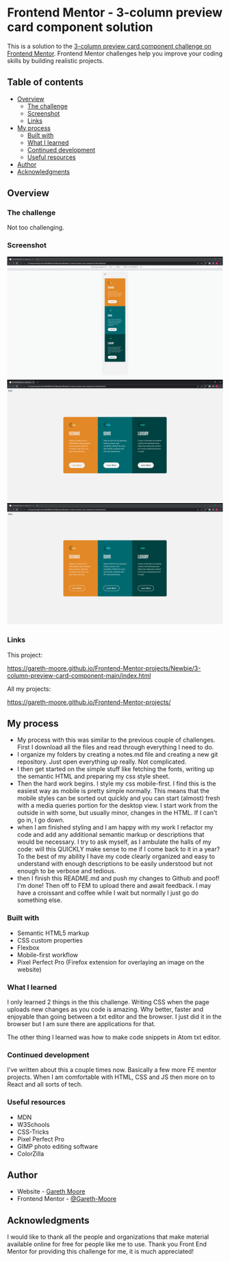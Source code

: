 # Frontend Mentor - 3-column preview card component solution

This is a solution to the [3-column preview card component challenge on Frontend Mentor](https://www.frontendmentor.io/challenges/3column-preview-card-component-pH92eAR2-). Frontend Mentor challenges help you improve your coding skills by building realistic projects.

## Table of contents

- [Overview](#overview)
  - [The challenge](#the-challenge)
  - [Screenshot](#screenshot)
  - [Links](#links)
- [My process](#my-process)
  - [Built with](#built-with)
  - [What I learned](#what-i-learned)
  - [Continued development](#continued-development)
  - [Useful resources](#useful-resources)
- [Author](#author)
- [Acknowledgments](#acknowledgments)

## Overview

### The challenge

Not too challenging.

### Screenshot

![Mobile View](./mobileview.png)
![Desktop View](./desktopview.png)
![Active States View](./activestates.png)

### Links

This project:

https://gareth-moore.github.io/Frontend-Mentor-projects/Newbie/3-column-preview-card-component-main/index.html

All my projects:

https://gareth-moore.github.io/Frontend-Mentor-projects/

## My process

- My process with this was similar to the previous couple of challenges. First I download all the files and read through everything I need to do.
- I organize my folders by creating a notes.md file and creating a new git repository. Just open everything up really. Not complicated.
- I then get started on the simple stuff like fetching the fonts, writing up the semantic HTML and preparing my css style sheet.
- Then the hard work begins. I style my css mobile-first. I find this is the easiest way as mobile is pretty simple normally. This means that the mobile styles can be sorted out quickly and you can start (almost) fresh with a media queries portion for the desktop view. I start work from the outside in with some, but usually minor, changes in the HTML. If I can't go in, I go down.
- when I am finished styling and I am happy with my work I refactor my code and add any additional semantic markup or descriptions that would be necessary. I try to ask myself, as I ambulate the halls of my code: will this QUICKLY make sense to me if I come back to it in a year? To the best of my ability I have my code clearly organized and easy to understand with enough descriptions to be easily understood but not enough to be verbose and tedious.
- then I finish this README.md and push my changes to Github and poof! I'm done! Then off to FEM to upload there and await feedback. I may have a croissant and coffee while I wait but normally I just go do something else.

### Built with

- Semantic HTML5 markup
- CSS custom properties
- Flexbox
- Mobile-first workflow
- Pixel Perfect Pro (Firefox extension for overlaying an image on the website)

### What I learned

I only learned 2 things in the this challenge. Writing CSS when the page uploads new changes as you code is amazing. Why better, faster and enjoyable than going between a txt editor and the browser. I just did it in the browser but I am sure there are applications for that.

The other thing I learned was how to make code snippets in Atom txt editor.

### Continued development

I've written about this a couple times now. Basically a few more FE mentor projects. When I am comfortable with HTML, CSS and JS then more on to React and all sorts of tech.

### Useful resources

- MDN
- W3Schools
- CSS-Tricks
- Pixel Perfect Pro
- GIMP photo editing software
- ColorZilla

## Author

- Website - [Gareth Moore](https://gareth-moore.github.io/Frontend-Mentor-projects/)
- Frontend Mentor - [@Gareth-Moore](https://www.frontendmentor.io/profile/Gareth-Moore)

## Acknowledgments

I would like to thank all the people and organizations that make material available online for free for people like me to use. Thank you Front End Mentor for providing this challenge for me, it is much appreciated!
